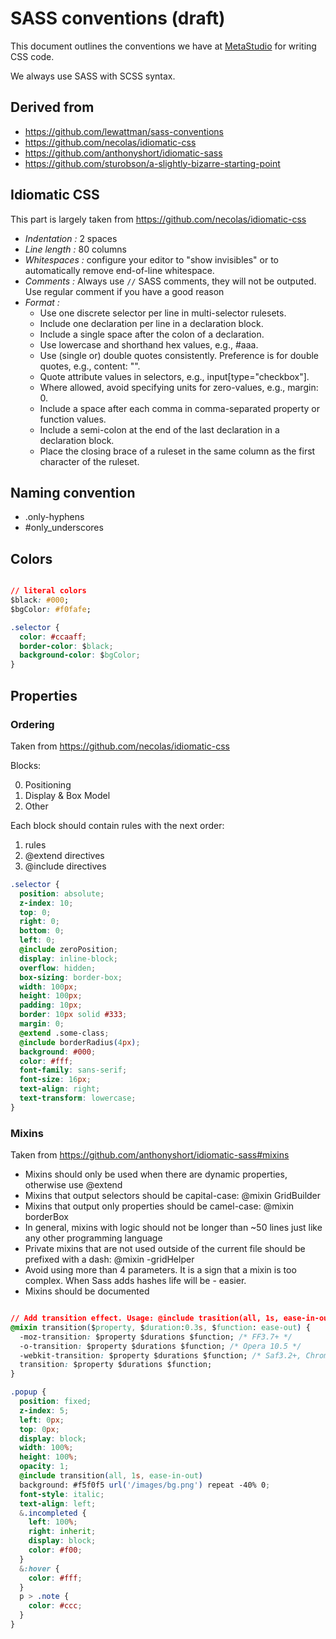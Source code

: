 # SASS conventions (draft)

This document outlines the conventions we have at [MetaStudio](http://metastudiohq.com) for writing CSS code.

We always use SASS with SCSS syntax.

## Derived from

- https://github.com/lewattman/sass-conventions
- https://github.com/necolas/idiomatic-css
- https://github.com/anthonyshort/idiomatic-sass
- https://github.com/sturobson/a-slightly-bizarre-starting-point

## Idiomatic CSS

This part is largely taken from https://github.com/necolas/idiomatic-css

- *Indentation :* 2 spaces
- *Line length :* 80 columns
- *Whitespaces :* configure your editor to "show invisibles" or to automatically remove end-of-line whitespace.
- *Comments :* Always use ```//``` SASS comments, they will not be outputed. Use regular comment if you have a good reason
- *Format :*
  - Use one discrete selector per line in multi-selector rulesets.
  - Include one declaration per line in a declaration block.
  - Include a single space after the colon of a declaration.
  - Use lowercase and shorthand hex values, e.g., #aaa.
  - Use (single or) double quotes consistently. Preference is for double quotes, e.g., content: "".
  - Quote attribute values in selectors, e.g., input[type="checkbox"].
  - Where allowed, avoid specifying units for zero-values, e.g., margin: 0.
  - Include a space after each comma in comma-separated property or function values.
  - Include a semi-colon at the end of the last declaration in a declaration block.
  - Place the closing brace of a ruleset in the same column as the first character of the ruleset.


## Naming convention

- .only-hyphens
- #only_underscores


## Colors

```css

// literal colors
$black: #000;
$bgColor: #f0fafe;

.selector {
  color: #ccaaff;
  border-color: $black;
  background-color: $bgColor;
}
```

## Properties

### Ordering

Taken from https://github.com/necolas/idiomatic-css

Blocks:

0. Positioning
1. Display & Box Model
2. Other

Each block should contain rules with the next order:

1. rules
2. @extend directives
3. @include directives


```css
.selector {
  position: absolute;
  z-index: 10;
  top: 0;
  right: 0;
  bottom: 0;
  left: 0;
  @include zeroPosition;
  display: inline-block;
  overflow: hidden;
  box-sizing: border-box;
  width: 100px;
  height: 100px;
  padding: 10px;
  border: 10px solid #333;
  margin: 0;
  @extend .some-class;
  @include borderRadius(4px);
  background: #000;
  color: #fff;
  font-family: sans-serif;
  font-size: 16px;
  text-align: right;
  text-transform: lowercase;
}
```

### Mixins

Taken from https://github.com/anthonyshort/idiomatic-sass#mixins

- Mixins should only be used when there are dynamic properties, otherwise use @extend
- Mixins that output selectors should be capital-case: @mixin GridBuilder
- Mixins that output only properties should be camel-case: @mixin borderBox
- In general, mixins with logic should not be longer than ~50 lines just like any other programming language
- Private mixins that are not used outside of the current file should be prefixed with a dash: @mixin -gridHelper
- Avoid using more than 4 parameters. It is a sign that a mixin is too complex. When Sass adds hashes life will be - easier.
- Mixins should be documented



```css

// Add transition effect. Usage: @include trasition(all, 1s, ease-in-out);
@mixin transition($property, $duration:0.3s, $function: ease-out) {
  -moz-transition: $property $durations $function; /* FF3.7+ */
  -o-transition: $property $durations $function; /* Opera 10.5 */
  -webkit-transition: $property $durations $function; /* Saf3.2+, Chrome */
  transition: $property $durations $function;
}

.popup {
  position: fixed;
  z-index: 5;
  left: 0px;
  top: 0px;
  display: block;
  width: 100%;
  height: 100%;
  opacity: 1;
  @include transition(all, 1s, ease-in-out)
  background: #f5f0f5 url('/images/bg.png') repeat -40% 0;
  font-style: italic;
  text-align: left;
  &.incompleted {
    left: 100%;
    right: inherit;
    display: block;
    color: #f00;
  }
  &:hover {
    color: #fff;
  }
  p > .note {
    color: #ccc;
  }
}

```

